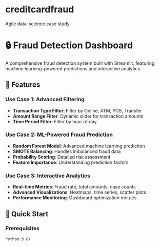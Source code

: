 # creditcardfraud
Agile data-science case study 
# 🔒 Fraud Detection Dashboard

A comprehensive fraud detection system built with Streamlit, featuring machine learning-powered predictions and interactive analytics.

## 🎯 Features

### Use Case 1: Advanced Filtering
- **Transaction Type Filter**: Filter by Online, ATM, POS, Transfer
- **Amount Range Filter**: Dynamic slider for transaction amounts
- **Time Period Filter**: Filter by hour of day

### Use Case 2: ML-Powered Fraud Prediction
- **Random Forest Model**: Advanced machine learning prediction
- **SMOTE Balancing**: Handles imbalanced fraud data
- **Probability Scoring**: Detailed risk assessment
- **Feature Importance**: Understanding prediction factors

### Use Case 3: Interactive Analytics
- **Real-time Metrics**: Fraud rate, total amounts, case counts
- **Advanced Visualizations**: Heatmaps, time series, scatter plots
- **Performance Monitoring**: Dashboard optimization metrics

## 🚀 Quick Start

### Prerequisites
```bash
Python 3.8+
